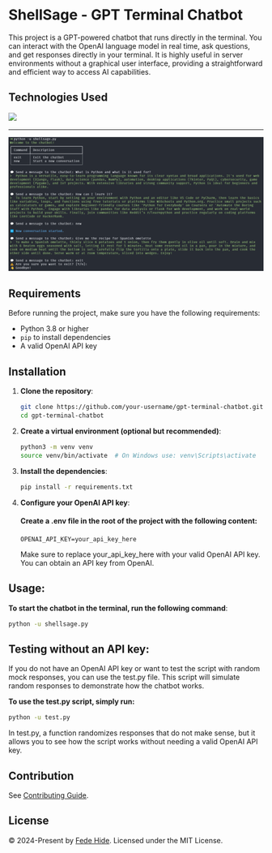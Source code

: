 # ShellSage - GPT Terminal Chatbot

This project is a GPT-powered chatbot that runs directly in the terminal. You can interact with the OpenAI language model in real time, ask questions, and get responses directly in your terminal. It is highly useful in server environments without a graphical user interface, providing a straightforward and efficient way to access AI capabilities.

## Technologies Used
<div>
	<a href="https://skillicons.dev">
		<img src="https://skillicons.dev/icons?i=python" />
	</a>
</div>

------------

![shellsage-screenshot.webp](/public/shellsage-screenshot.webp)


## Requirements

Before running the project, make sure you have the following requirements:

- Python 3.8 or higher
- `pip` to install dependencies
- A valid OpenAI API key

## Installation

1. **Clone the repository**:

   ```bash
   git clone https://github.com/your-username/gpt-terminal-chatbot.git
   cd gpt-terminal-chatbot
   ```

2. **Create a virtual environment (optional but recommended)**:

    ```bash
    python3 -m venv venv
    source venv/bin/activate  # On Windows use: venv\Scripts\activate
    ```

3. **Install the dependencies**:

    ```bash
    pip install -r requirements.txt
    ```

4. **Configure your OpenAI API key**:
    #### Create a .env file in the root of the project with the following content:

    ```
    OPENAI_API_KEY=your_api_key_here
    ```

    Make sure to replace your_api_key_here with your valid OpenAI API key. You can obtain an API key from OpenAI.


## Usage:
**To start the chatbot in the terminal, run the following command**:

```bash
python -u shellsage.py
```

## Testing without an API key:
If you do not have an OpenAI API key or want to test the script with random mock responses, you can use the test.py file. This script will simulate random responses to demonstrate how the chatbot works.

**To use the test.py script, simply run:**

```bash
python -u test.py
```

In test.py, a function randomizes responses that do not make sense, but it allows you to see how the script works without needing a valid OpenAI API key.

## Contribution

See [Contributing Guide](CONTRIBUTING.md).

## License

© 2024-Present by [Fede Hide](https://github.com/FedeHide). Licensed under the MIT License.
